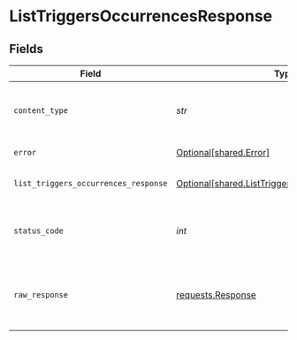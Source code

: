 # ListTriggersOccurrencesResponse


## Fields

| Field                                                                                                      | Type                                                                                                       | Required                                                                                                   | Description                                                                                                |
| ---------------------------------------------------------------------------------------------------------- | ---------------------------------------------------------------------------------------------------------- | ---------------------------------------------------------------------------------------------------------- | ---------------------------------------------------------------------------------------------------------- |
| `content_type`                                                                                             | *str*                                                                                                      | :heavy_check_mark:                                                                                         | HTTP response content type for this operation                                                              |
| `error`                                                                                                    | [Optional[shared.Error]](../../models/shared/error.md)                                                     | :heavy_minus_sign:                                                                                         | General error                                                                                              |
| `list_triggers_occurrences_response`                                                                       | [Optional[shared.ListTriggersOccurrencesResponse]](../../models/shared/listtriggersoccurrencesresponse.md) | :heavy_minus_sign:                                                                                         | List of triggers occurrences                                                                               |
| `status_code`                                                                                              | *int*                                                                                                      | :heavy_check_mark:                                                                                         | HTTP response status code for this operation                                                               |
| `raw_response`                                                                                             | [requests.Response](https://requests.readthedocs.io/en/latest/api/#requests.Response)                      | :heavy_minus_sign:                                                                                         | Raw HTTP response; suitable for custom response parsing                                                    |